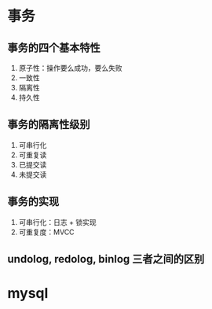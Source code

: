 # 事务

## 事务的四个基本特性

1. 原子性：操作要么成功，要么失败
2. 一致性
3. 隔离性
4. 持久性

## 事务的隔离性级别

1. 可串行化
2. 可重复读
3. 已提交读
4. 未提交读

## 事务的实现

1. 可串行化：日志 + 锁实现
2. 可重复度：MVCC

## undolog, redolog, binlog 三者之间的区别

# mysql
